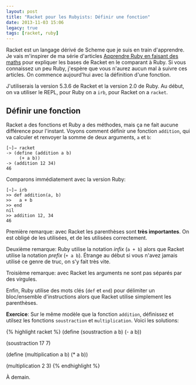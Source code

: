 ```yaml
---
layout: post
title: "Racket pour les Rubyists: Définir une fonction"
date: 2013-11-03 15:06
legacy: true
tags: [racket, ruby]
---
```




Racket est un langage dérivé de Scheme que je suis en train d'apprendre.
Je vais m'inspirer de ma série d'articles
[Apprendre Ruby en faisant des maths](http://lkdjiin.github.io/blog/2013/10/21/apprendre-ruby-en-faisant-des-maths/)
pour expliquer les bases de Racket en le comparant à Ruby. Si vous
connaissez un peu Ruby, j'espère que vous n'aurez aucun mal à suivre
ces articles. On commence aujourd'hui avec la définition d'une fonction.

<!-- more -->

J'utiliserais la version 5.3.6 de Racket et la version 2.0 de Ruby.
Au début, on va utiliser le REPL, pour Ruby on a `irb`, pour Racket on
a `racket`.

Définir une fonction
--------------------
Racket a des fonctions et Ruby a des méthodes, mais ça ne fait aucune
différence pour l'instant. Voyons comment définir une fonction `addition`,
qui va calculer et renvoyer la somme de deux arguments, `a` et `b`:

    [~]⇒ racket
    -> (define (addition a b)
         (+ a b))
    -> (addition 12 34)
    46

Comparons immédiatement avec la version Ruby:

    [~]⇒ irb
    >> def addition(a, b)
    >>   a + b
    >> end
    nil
    >> addition 12, 34
    46

Première remarque: avec Racket les parenthèses sont **très importantes**.
On est obligé de les utilisées, et de les utilisées correctement.

Deuxième remarque: Ruby utilise la notation *infix* (`a + b`) alors que
Racket utilise la notation *prefix* (`+ a b`). Étrange au début si vous
n'avez jamais utilisé ce genre de truc, on s'y fait très vite.

Troisième remarque: avec Racket les arguments ne sont pas séparés par des
virgules.

Enfin, Ruby utilise des mots clés (`def` et `end`) pour délimiter un
bloc/ensemble d'instructions alors que Racket utilise simplement les
parenthèses.

**Exercice**: Sur le même modèle que la fonction `addition`, définissez et
utilsez les fonctions `soustraction` et `multiplication`. Voici les solutions:

{% highlight racket %}
(define (soustraction a b)
  (- a b))

(soustraction 17 7)

(define (multiplication a b)
  (* a b))

(multiplication 2 3)
{% endhighlight %}





À demain.



